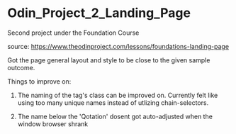# Odin_Project_2_Landing_Page
Second project under the Foundation Course

source: https://www.theodinproject.com/lessons/foundations-landing-page

Got the page general layout and style to be close to the given sample outcome.

Things to improve on:

1. The naming of the tag's class can be improved on. Currently felt like using too many unique names instead of utlizing chain-selectors.

2. The name below the 'Qotation' dosent got auto-adjusted when the window browser shrank
